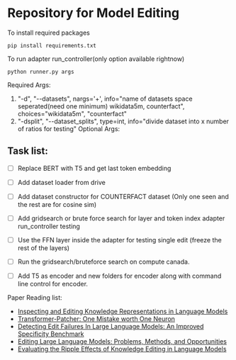 # Repository for Model Editing
To install required packages
```
pip install requirements.txt
```

To run adapter run_controller(only option available rightnow)
```
python runner.py args
```
Required Args:
1. "-d", "--datasets", nargs='+', info="name of datasets space seperated(need one minimum) wikidata5m, counterfact", choices="wikidata5m", "counterfact"
2. "-dsplit", "--dataset_splits", type=int, info="divide dataset into x number of ratios for testing"
Optional Args:

## Task list:
- [ ] Replace BERT with T5 and get last token embedding
- [ ] Add dataset loader from drive
- [ ] Add dataset constructor for COUNTERFACT dataset (Only one seen and the rest are for cosine sim)
- [ ] Add gridsearch or brute force search for layer and token index adapter run_controller testing 
- [ ] Use the FFN layer inside the adapter for testing single edit (freeze the rest of the layers)
- [ ] Run the gridsearch/bruteforce search on compute canada.
- [ ] Add T5 as encoder and new folders for encoder along with command line control for encoder. 


Paper Reading list:
- [Inspecting and Editing Knowledge Representations in Language Models](https://arxiv.org/abs/2304.00740)
- [Transformer-Patcher: One Mistake worth One Neuron](https://arxiv.org/abs/2301.09785)
- [Detecting Edit Failures In Large Language Models: An Improved Specificity Benchmark](https://aclanthology.org/2023.findings-acl.733/)
- [Editing Large Language Models: Problems, Methods, and Opportunities](https://arxiv.org/abs/2305.13172)
- [Evaluating the Ripple Effects of Knowledge Editing in Language Models](https://arxiv.org/abs/2307.12976)